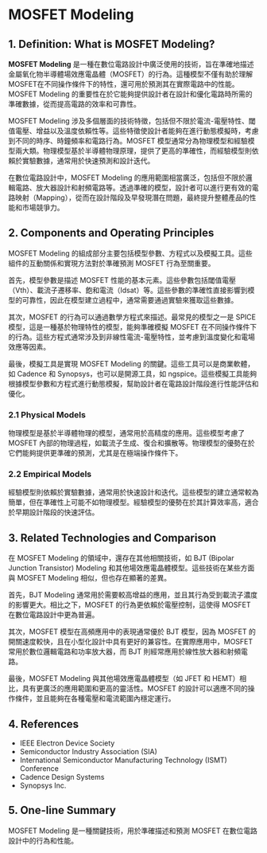 # MOSFET Modeling

## 1. Definition: What is **MOSFET Modeling**?
**MOSFET Modeling** 是一種在數位電路設計中廣泛使用的技術，旨在準確地描述金屬氧化物半導體場效應電晶體（MOSFET）的行為。這種模型不僅有助於理解MOSFET在不同操作條件下的特性，還可用於預測其在實際電路中的性能。MOSFET Modeling 的重要性在於它能夠提供設計者在設計和優化電路時所需的準確數據，從而提高電路的效率和可靠性。

MOSFET Modeling 涉及多個層面的技術特徵，包括但不限於電流-電壓特性、閾值電壓、增益以及溫度依賴性等。這些特徵使設計者能夠在進行動態模擬時，考慮到不同的時序、時鐘頻率和電路行為。MOSFET 模型通常分為物理模型和經驗模型兩大類。物理模型基於半導體物理原理，提供了更高的準確性，而經驗模型則依賴於實驗數據，通常用於快速預測和設計迭代。

在數位電路設計中，MOSFET Modeling 的應用範圍相當廣泛，包括但不限於邏輯電路、放大器設計和射頻電路等。透過準確的模型，設計者可以進行更有效的電路映射（Mapping），從而在設計階段及早發現潛在問題，最終提升整體產品的性能和市場競爭力。

## 2. Components and Operating Principles
MOSFET Modeling 的組成部分主要包括模型參數、方程式以及模擬工具。這些組件的互動關係和實現方法對於準確預測 MOSFET 行為至關重要。

首先，模型參數是描述 MOSFET 性能的基本元素。這些參數包括閾值電壓（Vth）、載流子遷移率、飽和電流（Idsat）等。這些參數的準確性直接影響到模型的可靠性，因此在模型建立過程中，通常需要通過實驗來獲取這些數據。

其次，MOSFET 的行為可以通過數學方程式來描述。最常見的模型之一是 SPICE 模型，這是一種基於物理特性的模型，能夠準確模擬 MOSFET 在不同操作條件下的行為。這些方程式通常涉及到非線性電流-電壓特性，並考慮到溫度變化和電場效應等因素。

最後，模擬工具是實現 MOSFET Modeling 的關鍵。這些工具可以是商業軟體，如 Cadence 和 Synopsys，也可以是開源工具，如 ngspice。這些模擬工具能夠根據模型參數和方程式進行動態模擬，幫助設計者在電路設計階段進行性能評估和優化。

### 2.1 Physical Models
物理模型是基於半導體物理的模型，通常用於高精度的應用。這些模型考慮了 MOSFET 內部的物理過程，如載流子生成、復合和擴散等。物理模型的優勢在於它們能夠提供更準確的預測，尤其是在極端操作條件下。

### 2.2 Empirical Models
經驗模型則依賴於實驗數據，通常用於快速設計和迭代。這些模型的建立通常較為簡單，但在準確性上可能不如物理模型。經驗模型的優勢在於其計算效率高，適合於早期設計階段的快速評估。

## 3. Related Technologies and Comparison
在 MOSFET Modeling 的領域中，還存在其他相關技術，如 BJT (Bipolar Junction Transistor) Modeling 和其他場效應電晶體模型。這些技術在某些方面與 MOSFET Modeling 相似，但也存在顯著的差異。

首先，BJT Modeling 通常用於需要較高增益的應用，並且其行為受到載流子濃度的影響更大。相比之下，MOSFET 的行為更依賴於電壓控制，這使得 MOSFET 在數位電路設計中更為普遍。

其次，MOSFET 模型在高頻應用中的表現通常優於 BJT 模型，因為 MOSFET 的開關速度較快，且在小型化設計中具有更好的兼容性。在實際應用中，MOSFET 常用於數位邏輯電路和功率放大器，而 BJT 則經常應用於線性放大器和射頻電路。

最後，MOSFET Modeling 與其他場效應電晶體模型（如 JFET 和 HEMT）相比，具有更廣泛的應用範圍和更高的靈活性。MOSFET 的設計可以適應不同的操作條件，並且能夠在各種電壓和電流範圍內穩定運行。

## 4. References
- IEEE Electron Device Society
- Semiconductor Industry Association (SIA)
- International Semiconductor Manufacturing Technology (ISMT) Conference
- Cadence Design Systems
- Synopsys Inc.

## 5. One-line Summary
MOSFET Modeling 是一種關鍵技術，用於準確描述和預測 MOSFET 在數位電路設計中的行為和性能。